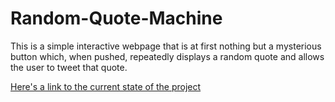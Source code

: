 # Random-Quote-Machine
This is a simple interactive webpage that is at first nothing but a mysterious button which, when pushed, repeatedly displays a random quote and allows the user to tweet that quote.

[Here's a link to the current state of the project](http://jsbin.com/hovovop/1)
